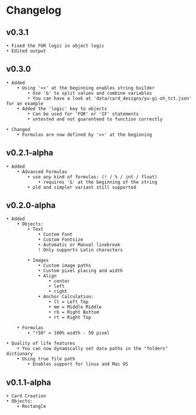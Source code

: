 # Changelog

## v0.3.1
    • Fixed the FOR logic in object logic
    • Edited output

## v0.3.0
    • Added
        • Using '<<' at the beginning enables string builder
            • Use '&' to split values and combine variables
            • You can have a look at 'data/card_designs/yu-gi-oh_tct.json' for an example
        • Added the 'logic' key to objects
            • Can be used for 'FOR' or 'IF' statements
            • untested and not guarenteed to function correctly

    • Changed
        • Formulas are now defined by '>>' at the beginning

## v0.2.1-alpha
    • Added
        • Advanced Formulas
            • use any kind of formulas: (! / % / int / float)
                • requires '&' at the beginning of the string
            • old and simpler variant still supported

## v0.2.0-alpha
    • Added
        • Objects:
            • Text
                • Custom Font
                • Custom Fontsize
                • Automatic or Manual linebreak
                ! Only supports Latin characters

            • Images
                • Custom image paths
                • Custom pixel placing and width
                • Align
                    • center
                    • left
                    • right
                • Anchor Calculation:
                    • lt = Left Top
                    • mm = Middle Middle
                    • rb = Right Bottom
                    • rt = Right Top
            
        • Formulas
            + "!50" = 100% width - 50 pixel

    • Quality of life features
        • You can now dynamically set data paths in the "folders" dictionary
        • Using true file path
            • Enables support for linux and Mac OS

## v0.1.1-alpha
    + Card Creation
    • Objects:
        + Rectangle
